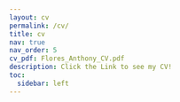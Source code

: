 ```yaml
---
layout: cv
permalink: /cv/
title: cv
nav: true
nav_order: 5
cv_pdf: Flores_Anthony_CV.pdf
description: Click the Link to see my CV!
toc:
  sidebar: left
---
```

